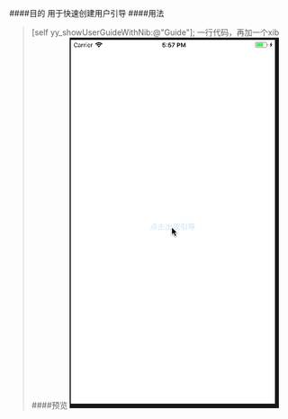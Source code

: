 ####目的
用于快速创建用户引导
####用法
>[self yy_showUserGuideWithNib:@"Guide"];
一行代码，再加一个xib
####预览
![预览图](https://github.com/ouyongyong/YYUserGuide/blob/master/preview.gif)
